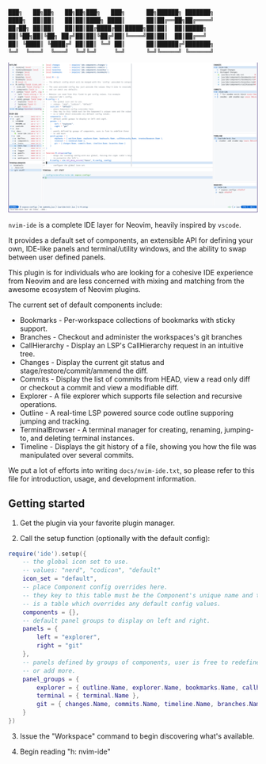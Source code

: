 ```  
███╗   ██╗██╗   ██╗██╗███╗   ███╗      ██╗██████╗ ███████╗
████╗  ██║██║   ██║██║████╗ ████║      ██║██╔══██╗██╔════╝
██╔██╗ ██║██║   ██║██║██╔████╔██║█████╗██║██║  ██║█████╗  
██║╚██╗██║╚██╗ ██╔╝██║██║╚██╔╝██║╚════╝██║██║  ██║██╔══╝  
██║ ╚████║ ╚████╔╝ ██║██║ ╚═╝ ██║      ██║██████╔╝███████╗
╚═╝  ╚═══╝  ╚═══╝  ╚═╝╚═╝     ╚═╝      ╚═╝╚═════╝ ╚══════╝
```
![nvim-ide](./contrib/screenshot.png)

`nvim-ide` is a complete IDE layer for Neovim, heavily inspired by `vscode`.

It provides a default set of components, an extensible API for defining your
own, IDE-like panels and terminal/utility windows, and the ability to swap between
user defined panels. 

This plugin is for individuals who are looking for a cohesive IDE experience 
from Neovim and are less concerned with mixing and matching from the awesome
ecosystem of Neovim plugins.

The current set of default components include:
* Bookmarks - Per-workspace collections of bookmarks with sticky support.
* Branches  - Checkout and administer the workspaces's git branches
* CallHierarchy - Display an LSP's CallHierarchy request in an intuitive tree.
* Changes - Display the current git status and stage/restore/commit/ammend the diff.
* Commits - Display the list of commits from HEAD, view a read only diff or checkout a commit and view a modifiable diff.
* Explorer - A file explorer which supports file selection and recursive operations.
* Outline - A real-time LSP powered source code outline supporing jumping and tracking.
* TerminalBrowser - A terminal manager for creating, renaming, jumping-to, and deleting terminal instances.
* Timeline - Displays the git history of a file, showing you how the file was manipulated over several commits.

We put a lot of efforts into writing `docs/nvim-ide.txt`, so please refer to this 
file for introduction, usage, and development information.

## Getting started 

1. Get the plugin via your favorite plugin manager.

2. Call the setup function (optionally with the default config):
```lua
require('ide').setup({
    -- the global icon set to use.
    -- values: "nerd", "codicon", "default"
    icon_set = "default",
    -- place Component config overrides here. 
    -- they key to this table must be the Component's unique name and the value 
    -- is a table which overrides any default config values.
    components = {},
    -- default panel groups to display on left and right.
    panels = {
        left = "explorer",
        right = "git"
    },
    -- panels defined by groups of components, user is free to redefine these
    -- or add more.
    panel_groups = {
        explorer = { outline.Name, explorer.Name, bookmarks.Name, callhierarchy.Name, terminalbrowser.Name },
        terminal = { terminal.Name },
        git = { changes.Name, commits.Name, timeline.Name, branches.Name }
    }
})
```

3. Issue the "Workspace" command to begin discovering what's available.

4. Begin reading "h: nvim-ide"
